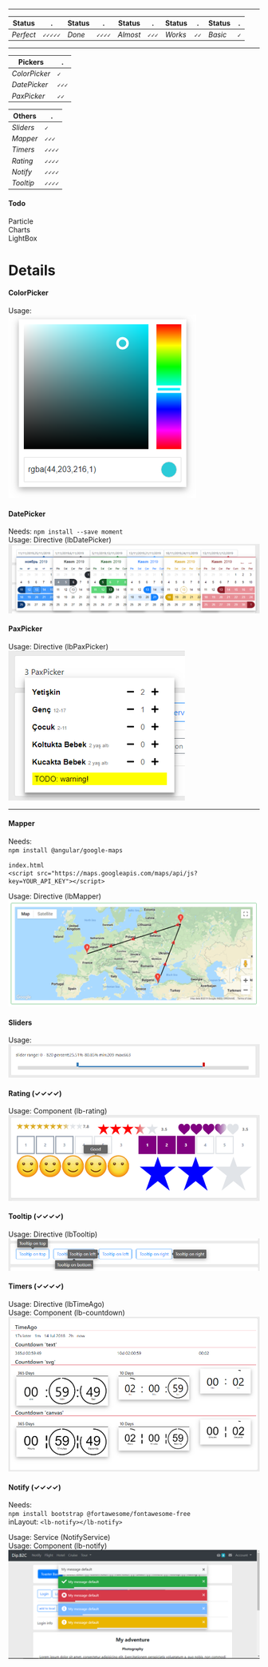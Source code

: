 ___
 Status | . | Status | .| Status | .| Status | .  | Status | .  
 --- | --- | --- | --- | --- | --- | --- | ---  | ---   | ---  
 *Perfect* | `✓✓✓✓✓` |  *Done* | `✓✓✓✓` | *Almost*  | `✓✓✓`    | *Works* | `✓✓`   |*Basic*   | `✓`  
___
 Pickers |  .  
 --- | ---  
 *ColorPicker* | `✓`  
 *DatePicker* | `✓✓✓`  
 *PaxPicker* | `✓✓`  

 Others |  .  
 --- | ---  
 *Sliders* | `✓`  
 *Mapper* | `✓✓✓`  
 *Timers* | `✓✓✓✓`  
 *Rating* | `✓✓✓✓`  
 *Notify* | `✓✓✓✓`  
 *Tooltip* | `✓✓✓✓`  
   
#### Todo
Particle   
Charts  
LightBox  

# Details
 
#### ColorPicker
Usage:  
![](Screenshots/ColorPicker.png "ColorPicker")

#### DatePicker
Needs: `npm install --save moment`  
Usage: Directive (lbDatePicker)  
![](Screenshots/Datepicker_Colors.png "Datepicker Theme")

#### PaxPicker
Usage: Directive (lbPaxPicker)  
![](Screenshots/PaxPicker.png "PaxPicker") 
___

#### Mapper
Needs:  
`npm install @angular/google-maps`
```
index.html
<script src="https://maps.googleapis.com/maps/api/js?key=YOUR_API_KEY"></script>
```  

Usage: Directive (lbMapper)  
![](Screenshots/RouteMap.png "RouteMap")

#### Sliders
Usage:  
![](Screenshots/RangeSlider.png "RangeSlider")

#### Rating (✓✓✓✓)
Usage: Component (lb-rating)  
![](Screenshots/Rating.png "Rating")

#### Tooltip (✓✓✓✓)
Usage: Directive (lbTooltip)  
![](Screenshots/Tooltip.png "Tooltip")

#### Timers (✓✓✓✓)
Usage: Directive (lbTimeAgo)  
Usage: Component (lb-countdown)  
![](Screenshots/Timer.png "TimeAgo & Countdown") 

#### Notify (✓✓✓✓)
Needs:  
`npm install bootstrap @fortawesome/fontawesome-free`  
inLayout: `<lb-notify></lb-notify>`  

Usage: Service (NotifyService)  
Usage: Component (lb-notify)  
![](Screenshots/Notify.png "Notify") 
 
